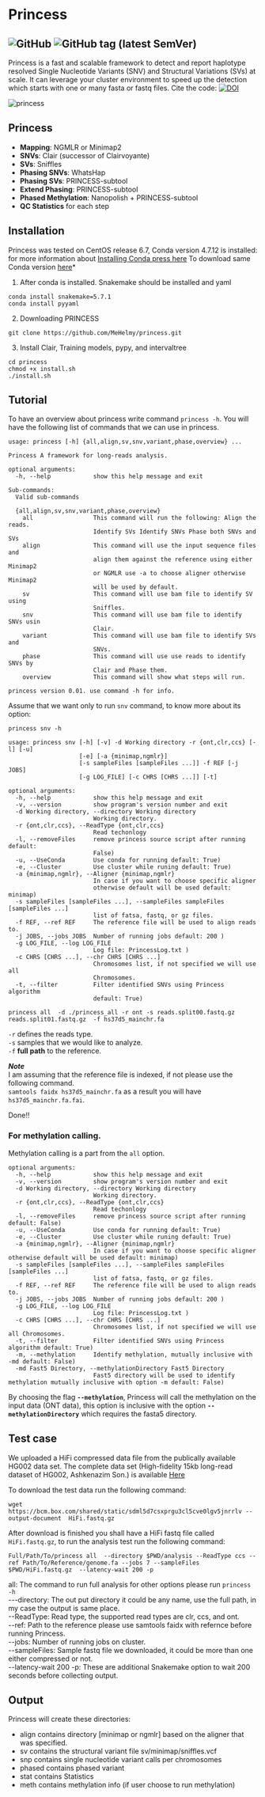 # Princess
![GitHub](https://img.shields.io/github/license/MeHelmy/princess) ![GitHub tag (latest SemVer)](https://img.shields.io/github/v/tag/MeHelmy/princess)
---
Princess is a fast and scalable framework to detect and report haplotype resolved Single Nucleotide Variants (SNV) and Structural Variations (SVs) at scale. It can leverage your cluster environment to speed up the detection which starts with one or many fasta or fastq files.
Cite the code: [![DOI](https://zenodo.org/badge/179986953.svg)](https://zenodo.org/badge/latestdoi/179986953)


![princess](./pictures/leia.jpg)

## Princess

* __Mapping__:  NGMLR or Minimap2
* __SNVs__: Clair (successor of Clairvoyante)
* __SVs__: Sniffles
* __Phasing SNVs__: WhatsHap
* __Phasing SVs__: PRINCESS-subtool
* __Extend Phasing__: PRINCESS-subtool
* __Phased Methylation__: Nanopolish + PRINCESS-subtool
* __QC Statistics__ for each step

## Installation
Princess was tested on CentOS release 6.7, Conda version 4.7.12 is installed:
for more information about [Installing Conda press here](https://bioconda.github.io/user/install.html#install-conda, "Install Conda")
To download same Conda version [here](https://repo.continuum.io/miniconda/Miniconda3-4.7.12-Linux-x86_64.sh "Conda 4.7.12")*

1. After conda is installed. Snakemake should be installed and yaml
~~~
conda install snakemake=5.7.1
conda install pyyaml
~~~
2. Downloading PRINCESS  
~~~
git clone https://github.com/MeHelmy/princess.git
~~~
3. Install Clair, Training models, pypy, and intervaltree
~~~
cd princess
chmod +x install.sh
./install.sh
~~~


## Tutorial

To have an overview about princess write command `princess -h`.
You will have the following list of commands that we can use in princess.

~~~
usage: princess [-h] {all,align,sv,snv,variant,phase,overview} ...

Princess A framework for long-reads analysis.

optional arguments:
  -h, --help            show this help message and exit

Sub-commands:
  Valid sub-commands

  {all,align,sv,snv,variant,phase,overview}
    all                 This command will run the following: Align the reads.
                        Identify SVs Identify SNVs Phase both SNVs and SVs
    align               This command will use the input sequence files and
                        align them against the reference using either Minimap2
                        or NGMLR use -a to choose aligner otherwise Minimap2
                        will be used by default.
    sv                  This command will use bam file to identify SV using
                        Sniffles.
    snv                 This command will use bam file to identify SNVs usin
                        Clair.
    variant             This command will use bam file to identify SVs and
                        SNVs.
    phase               This command will use use reads to identify SNVs by
                        Clair and Phase them.
    overview            This command will show what steps will run.

princess version 0.01. use command -h for info.
~~~


Assume that we want only to run `snv` command, to know more about its option:

`princess snv -h`


~~~
usage: princess snv [-h] [-v] -d Working directory -r {ont,clr,ccs} [-l] [-u]
                    [-e] [-a {minimap,ngmlr}]
                    [-s sampleFiles [sampleFiles ...]] -f REF [-j JOBS]
                    [-g LOG_FILE] [-c CHRS [CHRS ...]] [-t]

optional arguments:
  -h, --help            show this help message and exit
  -v, --version         show program's version number and exit
  -d Working directory, --directory Working directory
                        Working directory.
  -r {ont,clr,ccs}, --ReadType {ont,clr,ccs}
                        Read techonlogy
  -l, --removeFiles     remove princess source script after running default:
                        False)
  -u, --UseConda        Use conda for running default: True)
  -e, --Cluster         Use cluster while runing default: True)
  -a {minimap,ngmlr}, --Aligner {minimap,ngmlr}
                        In case if you want to choose specific aligner
                        otherwise default will be used default: minimap)
  -s sampleFiles [sampleFiles ...], --sampleFiles sampleFiles [sampleFiles ...]
                        list of fatsa, fastq, or gz files.
  -f REF, --ref REF     The reference file will be used to align reads to.
  -j JOBS, --jobs JOBS  Number of running jobs default: 200 )
  -g LOG_FILE, --log LOG_FILE
                        Log file: PrincessLog.txt )
  -c CHRS [CHRS ...], --chr CHRS [CHRS ...]
                        Chromosomes list, if not specified we will use all
                        Chromosomes.
  -t, --filter          Filter identified SNVs using Princess algorithm
                        default: True)
~~~


~~~
princess all  -d ./princess_all -r ont -s reads.split00.fastq.gz reads.split01.fastq.gz  -f hs37d5_mainchr.fa
~~~

`-r` defines the reads type.  
`-s` samples that we would like to analyze.  
`-f` **full path** to the reference.  

*__Note__*  
I am assuming that the reference file is indexed, if not please use the following command.  
`samtools faidx hs37d5_mainchr.fa` as a result you will have `hs37d5_mainchr.fa.fai`.

Done!!

### For methylation calling.
Methylation calling is a part from the `all` option.

```
optional arguments:
  -h, --help            show this help message and exit
  -v, --version         show program's version number and exit
  -d Working directory, --directory Working directory
                        Working directory.
  -r {ont,clr,ccs}, --ReadType {ont,clr,ccs}
                        Read techonlogy
  -l, --removeFiles     remove princess source script after running default: False)
  -u, --UseConda        Use conda for running default: True)
  -e, --Cluster         Use cluster while runing default: True)
  -a {minimap,ngmlr}, --Aligner {minimap,ngmlr}
                        In case if you want to choose specific aligner otherwise default will be used default: minimap)
  -s sampleFiles [sampleFiles ...], --sampleFiles sampleFiles [sampleFiles ...]
                        list of fatsa, fastq, or gz files.
  -f REF, --ref REF     The reference file will be used to align reads to.
  -j JOBS, --jobs JOBS  Number of running jobs default: 200 )
  -g LOG_FILE, --log LOG_FILE
                        Log file: PrincessLog.txt )
  -c CHRS [CHRS ...], --chr CHRS [CHRS ...]
                        Chromosomes list, if not specified we will use all Chromosomes.
  -t, --filter          Filter identified SNVs using Princess algorithm default: True)
  -m, --methylation     Identify methylation, mutually inclusive with -md default: False)
  -md Fast5 Directory, --methylationDirectory Fast5 Directory
                        Fast5 directory will be used to identify methylation mutually inclusive with option -m default: False)
```
By choosing the flag __`--methylation`__, Princess will call the methylation on the input data (ONT data), this option is inclusive with the option __`--methylationDirectory`__ which requires the fasta5 directory.

## Test case

We uploaded a HiFi compressed data file from the publically available HG002 data set.
The complete data set (High-fidelity 15kb long-read dataset of HG002, Ashkenazim Son.) is available [Here](https://ftp-trace.ncbi.nlm.nih.gov/ReferenceSamples/giab/data/AshkenazimTrio/HG002_NA24385_son/PacBio_CCS_15kb/)

To download the test data run the following command:
```
wget https://bcm.box.com/shared/static/sdml5d7csxprgu3cl5cve0lgv5jnrrlv --output-document  HiFi.fastq.gz
```
After download is finished you shall have a HiFi fastq file called `HiFi.fastq.gz`, to run the analysis test run the following command:
```
Full/Path/To/princess all  --directory $PWD/analysis --ReadType ccs --ref Path/To/Reference/genome.fa --jobs 7 --sampleFiles $PWD/HiFi.fastq.gz  --latency-wait 200 -p
```
all:           The command to run full analysis for other options please run `princess -h`  
---directory:  The out put directory it could be any name, use the full path, in my case the output is  same place.  
--ReadType:    Read type, the supported read types are clr, ccs, and ont.  
--ref:         Path to the reference please use samtools faidx with refernce before running Princess.  
--jobs:        Number of running jobs on cluster.  
--sampleFiles: Sample fastq file we downloaded, it could be more than one either compressed or not.  
--latency-wait 200 -p:  These are additional Snakemake option to wait 200 seconds before collecting output.  






## Output

Princess will create these directories:
- align   contains directory [minimap or ngmlr] based on the aligner that was specified.
- sv      contains the structural variant file sv/minimap/sniffles.vcf
- snp     contains single nucleotide variant calls per chromosomes
- phased  contains phased variant
- stat    contains Statistics
- meth    contains methylation info (if user choose to run methylation)      
